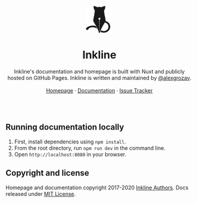<p align="center">
    <a href="http://inkline.io/">
        <img src="https://raw.githubusercontent.com/inkline/inkline/master/packages/docs/static/images/logo.png" alt="Inkline logo" width=72 height=72>
    </a>
</p>

<h1 align="center">Inkline</h1>
    
<p align="center">
    Inkline's documentation and homepage is built with Nuxt and publicly hosted on GitHub Pages. Inkline is written and maintained by <a href="https://twitter.com/alexgrozav">@alexgrozav</a>. 
    <br/>
    <br/>
    <a href="https://inkline.io">Homepage</a>
    ·
    <a href="https://inkline.io/docs/introduction/getting-started">Documentation</a>
    ·
    <a href="https://github.com/inkline/inkline/issues">Issue Tracker</a>
</p>

<br/>
<br/>

## Running documentation locally

1. First, install dependencies using `npm install`.
2. From the root directory, run `npm run dev` in the command line.
3. Open `http://localhost:8080` in your browser.

## Copyright and license
Homepage and documentation copyright 2017-2020 [Inkline Authors](https://github.com/inkline/inkline.io/graphs/contributors). 
Docs released under [MIT License](https://github.com/inkline/inkline/blob/master/packages/docs/LICENSE).
